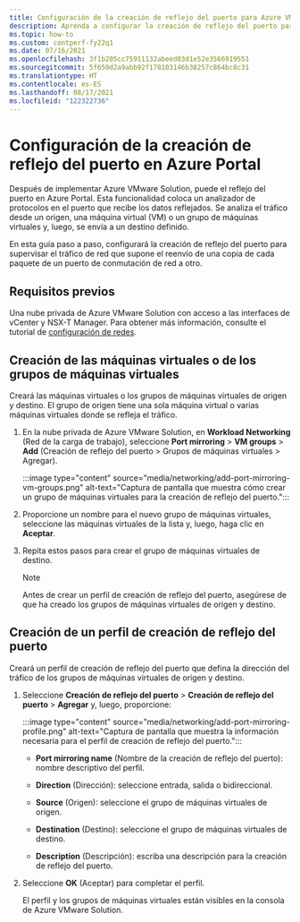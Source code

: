 ```yaml
---
title: Configuración de la creación de reflejo del puerto para Azure VMware Solution
description: Aprenda a configurar la creación de reflejo del puerto para supervisar el tráfico de red que supone el reenvío de una copia de cada paquete de un puerto de conmutación de red a otro.
ms.topic: how-to
ms.custom: contperf-fy22q1
ms.date: 07/16/2021
ms.openlocfilehash: 3f1b205cc75911132abeed83d1e52e3566919551
ms.sourcegitcommit: 5f659d2a9abb92f178103146b38257c864bc8c31
ms.translationtype: HT
ms.contentlocale: es-ES
ms.lasthandoff: 08/17/2021
ms.locfileid: "122322736"
---
```

# <a name="configure-port-mirroring-in-the-azure-portal"></a>Configuración de la creación de reflejo del puerto en Azure Portal

Después de implementar Azure VMware Solution, puede el reflejo del puerto en Azure Portal. Esta funcionalidad coloca un analizador de protocolos en el puerto que recibe los datos reflejados. Se analiza el tráfico desde un origen, una máquina virtual (VM) o un grupo de máquinas virtuales y, luego, se envía a un destino definido. 

En esta guía paso a paso, configurará la creación de reflejo del puerto para supervisar el tráfico de red que supone el reenvío de una copia de cada paquete de un puerto de conmutación de red a otro. 

## <a name="prerequisites"></a>Requisitos previos

Una nube privada de Azure VMware Solution con acceso a las interfaces de vCenter y NSX-T Manager. Para obtener más información, consulte el tutorial de [configuración de redes](tutorial-configure-networking.md).

## <a name="create-the-vms-or-vm-groups"></a>Creación de las máquinas virtuales o de los grupos de máquinas virtuales

Creará las máquinas virtuales o los grupos de máquinas virtuales de origen y destino. El grupo de origen tiene una sola máquina virtual o varias máquinas virtuales donde se refleja el tráfico.

1. En la nube privada de Azure VMware Solution, en **Workload Networking** (Red de la carga de trabajo), seleccione **Port mirroring** > **VM groups** > **Add** (Creación de reflejo del puerto > Grupos de máquinas virtuales > Agregar).

   :::image type="content" source="media/networking/add-port-mirroring-vm-groups.png" alt-text="Captura de pantalla que muestra cómo crear un grupo de máquinas virtuales para la creación de reflejo del puerto.":::

1. Proporcione un nombre para el nuevo grupo de máquinas virtuales, seleccione las máquinas virtuales de la lista y, luego, haga clic en **Aceptar**.

1. Repita estos pasos para crear el grupo de máquinas virtuales de destino.

   >[!NOTE]
   >Antes de crear un perfil de creación de reflejo del puerto, asegúrese de que ha creado los grupos de máquinas virtuales de origen y destino.

## <a name="create-a-port-mirroring-profile"></a>Creación de un perfil de creación de reflejo del puerto

Creará un perfil de creación de reflejo del puerto que defina la dirección del tráfico de los grupos de máquinas virtuales de origen y destino.

1. Seleccione **Creación de reflejo del puerto** > **Creación de reflejo del puerto** > **Agregar** y, luego, proporcione:

   :::image type="content" source="media/networking/add-port-mirroring-profile.png" alt-text="Captura de pantalla que muestra la información necesaria para el perfil de creación de reflejo del puerto.":::

   - **Port mirroring name** (Nombre de la creación de reflejo del puerto): nombre descriptivo del perfil.

   - **Direction** (Dirección): seleccione entrada, salida o bidireccional.

   - **Source** (Origen): seleccione el grupo de máquinas virtuales de origen.

   - **Destination** (Destino): seleccione el grupo de máquinas virtuales de destino.

   - **Description** (Descripción): escriba una descripción para la creación de reflejo del puerto.

1. Seleccione **OK** (Aceptar) para completar el perfil. 

   El perfil y los grupos de máquinas virtuales están visibles en la consola de Azure VMware Solution.
